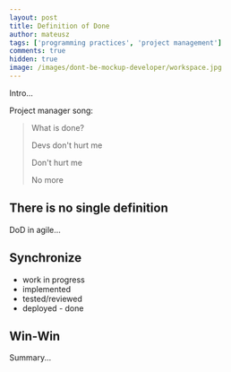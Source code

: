 ```yaml
---
layout: post
title: Definition of Done
author: mateusz
tags: ['programming practices', 'project management']
comments: true
hidden: true
image: /images/dont-be-mockup-developer/workspace.jpg
---
```


Intro...

Project manager song:
>What is done?
>
>Devs don't hurt me
>
>Don't hurt me
>
>No more

## There is no single definition

DoD in agile...

## Synchronize

- work in progress
- implemented
- tested/reviewed
- deployed - done

## Win-Win

Summary...
